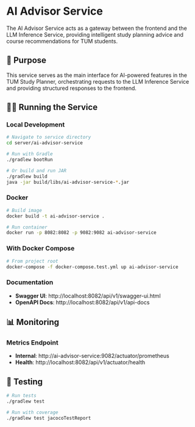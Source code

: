 # AI Advisor Service

The AI Advisor Service acts as a gateway between the frontend and the LLM Inference Service, providing intelligent study planning advice and course recommendations for TUM students.

## 🎯 Purpose

This service serves as the main interface for AI-powered features in the TUM Study Planner, orchestrating requests to the LLM Inference Service and providing structured responses to the frontend.

## 🏃‍♂️ Running the Service

### Local Development

```bash
# Navigate to service directory
cd server/ai-advisor-service

# Run with Gradle
./gradlew bootRun

# Or build and run JAR
./gradlew build
java -jar build/libs/ai-advisor-service-*.jar
```

### Docker

```bash
# Build image
docker build -t ai-advisor-service .

# Run container
docker run -p 8082:8082 -p 9082:9082 ai-advisor-service
```

### With Docker Compose

```bash
# From project root
docker-compose -f docker-compose.test.yml up ai-advisor-service
```

### Documentation

- **Swagger UI**: http://localhost:8082/api/v1/swagger-ui.html
- **OpenAPI Docs**: http://localhost:8082/api/v1/api-docs


## 📊 Monitoring

### Metrics Endpoint

- **Internal**: http://ai-advisor-service:9082/actuator/prometheus
- **Health**: http://localhost:8082/api/v1/actuator/health

## 🧪 Testing

```bash
# Run tests
./gradlew test

# Run with coverage
./gradlew test jacocoTestReport
```
